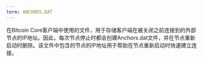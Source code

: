 ```yaml
---
term: ANCHORS.DAT
---
```


在Bitcoin Core客户端中使用的文件，用于存储客户端在被关闭之前连接到的外部节点的IP地址。因此，每次节点停止时都会创建Anchors.dat文件，并在节点重新启动时删除。该文件中包含的节点的IP地址用于帮助在节点重新启动时快速建立连接。
